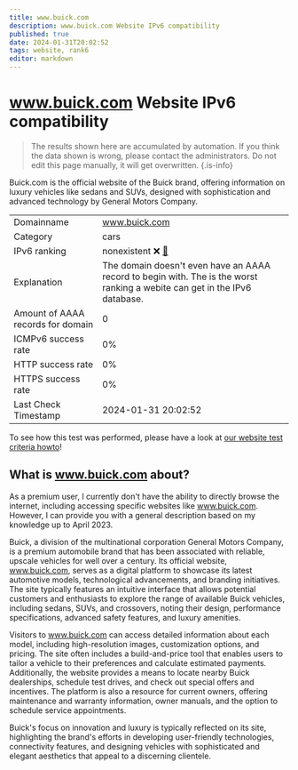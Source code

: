```yaml
---
title: www.buick.com
description: www.buick.com Website IPv6 compatibility
published: true
date: 2024-01-31T20:02:52
tags: website, rank6
editor: markdown
---
```


# www.buick.com Website IPv6 compatibility

> The results shown here are accumulated by automation. If you think the data shown is wrong, please contact the administrators. 
> Do not edit this page manually, it will get overwritten.
{.is-info}

Buick.com is the official website of the Buick brand, offering information on luxury vehicles like sedans and SUVs, designed with sophistication and advanced technology by General Motors Company.


|   |   |
| - | - |
| Domainname | www.buick.com
| Category | cars |
| IPv6 ranking | nonexistent :x: [🔗](/howto/ranking) |
| Explanation | The domain doesn't even have an AAAA record to begin with. The is the worst ranking a webite can get in the IPv6 database. |
| Amount of AAAA records for domain | 0 |
| ICMPv6 success rate | 0%|
| HTTP success rate | 0% |
| HTTPS success rate | 0% |
| Last Check Timestamp | 2024-01-31 20:02:52 |

To see how this test was performed, please have a look at [our website test criteria howto](/howto/testcriteria/website)!


## What is www.buick.com about?
As a premium user, I currently don't have the ability to directly browse the internet, including accessing specific websites like www.buick.com. However, I can provide you with a general description based on my knowledge up to April 2023.

Buick, a division of the multinational corporation General Motors Company, is a premium automobile brand that has been associated with reliable, upscale vehicles for well over a century. Its official website, www.buick.com, serves as a digital platform to showcase its latest automotive models, technological advancements, and branding initiatives. The site typically features an intuitive interface that allows potential customers and enthusiasts to explore the range of available Buick vehicles, including sedans, SUVs, and crossovers, noting their design, performance specifications, advanced safety features, and luxury amenities.

Visitors to www.buick.com can access detailed information about each model, including high-resolution images, customization options, and pricing. The site often includes a build-and-price tool that enables users to tailor a vehicle to their preferences and calculate estimated payments. Additionally, the website provides a means to locate nearby Buick dealerships, schedule test drives, and check out special offers and incentives. The platform is also a resource for current owners, offering maintenance and warranty information, owner manuals, and the option to schedule service appointments.

Buick's focus on innovation and luxury is typically reflected on its site, highlighting the brand's efforts in developing user-friendly technologies, connectivity features, and designing vehicles with sophisticated and elegant aesthetics that appeal to a discerning clientele.


